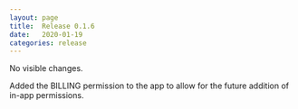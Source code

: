 ```yaml
---
layout: page
title:  Release 0.1.6
date:   2020-01-19
categories: release
---
```


No visible changes.

Added the BILLING permission to the app to allow for the future addition of in-app permissions.